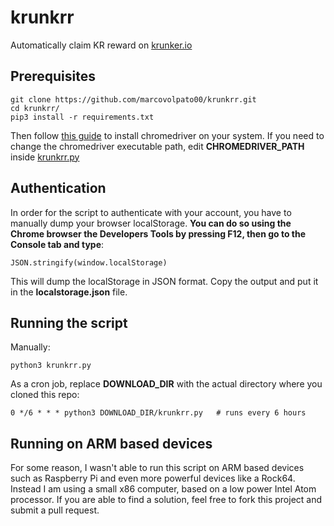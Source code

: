 # krunkrr

Automatically claim KR reward on [krunker.io](https://krunker.io)

## Prerequisites
```
git clone https://github.com/marcovolpato00/krunkrr.git
cd krunkrr/
pip3 install -r requirements.txt
```
Then follow [this guide](https://stackoverflow.com/questions/42478591/python-selenium-chrome-webdriver?answertab=active#tab-top) to install chromedriver on your system. If you need to change the chromedriver executable path, edit **CHROMEDRIVER_PATH** inside [krunkrr.py](krunkrr.py)


## Authentication

In order for the script to authenticate with your account, you have to manually dump your browser localStorage. **You can do so using the Chrome browser the Developers Tools by pressing F12, then go to the Console tab and type**:

```
JSON.stringify(window.localStorage)
``` 

This will dump the localStorage in JSON format. Copy the output and put it in the **localstorage.json** file.


## Running the script
Manually:
```
python3 krunkrr.py
```

As a cron job, replace **DOWNLOAD_DIR** with the actual directory where you cloned this repo:
```
0 */6 * * * python3 DOWNLOAD_DIR/krunkrr.py   # runs every 6 hours
```

## Running on ARM based devices
For some reason, I wasn't able to run this script on ARM based devices such as Raspberry Pi and even more powerful devices like a Rock64. Instead I am using a small x86 computer, based on a low power Intel Atom processor. If you are able to find a solution, feel free to fork this project and submit a pull request.
